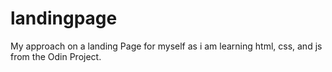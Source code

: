 # landingpage
My approach on a landing Page for myself as i am learning html, css, and js from the Odin Project.

